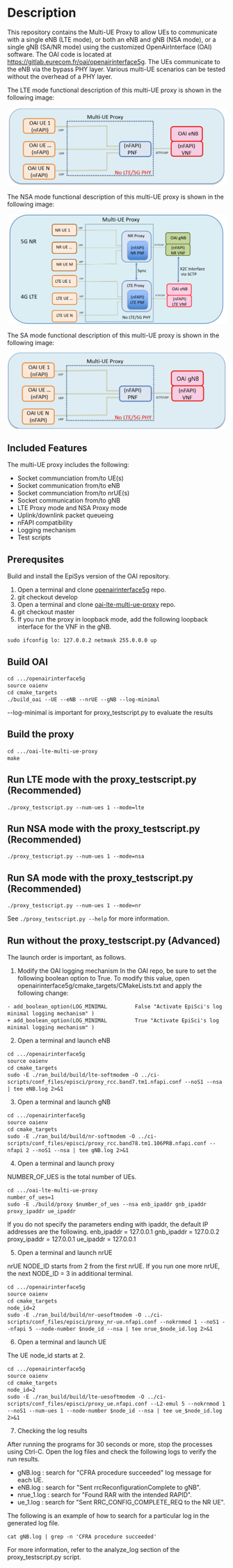 # Description #

This repository contains the Multi-UE Proxy to allow UEs to communicate with a single eNB (LTE mode), or both an eNB and gNB (NSA mode), or a single gNB (SA/NR mode) using the customized OpenAirInterface (OAI) software. The OAI code is located at https://gitlab.eurecom.fr/oai/openairinterface5g. The UEs communicate to the eNB via the bypass PHY layer. Various multi-UE scenarios can be tested without the overhead of a PHY layer.

The LTE mode functional description of this multi-UE proxy is shown in the following image:

![LTE Mode Open Source Proxy Functional Diagram](functional_diagram.png)

The NSA mode functional description of this multi-UE proxy is shown in the following image:

![NSA Mode Open Source Proxy Functional Diagram](functional_diagram_nsa_mode.png)

The SA mode functional description of this multi-UE proxy is shown in the following image:

![SA Mode Open Source Proxy Functional Diagram](SA_Mode_Open_Source_Proxy_Functional_Diagram.png)

## Included Features ##

The multi-UE proxy includes the following:

- Socket communciation from/to UE(s)
- Socket communication from/to eNB
- Socket communciation from/to nrUE(s)
- Socket communication from/to gNB
- LTE Proxy mode and NSA Proxy mode
- Uplink/downlink packet queueing
- nFAPI compatibility
- Logging mechanism
- Test scripts

## Prerequsites ##

Build and install the EpiSys version of the OAI repository.

1. Open a terminal and clone [openairinterface5g](https://gitlab.eurecom.fr/oai/openairinterface5g.git) repo.
2. git checkout develop
3. Open a terminal and clone [oai-lte-multi-ue-proxy](https://github.com/EpiSci/oai-lte-multi-ue-proxy.git) repo.
4. git checkout master
5. If you run the proxy in loopback mode, add the following loopback interface for the VNF in the gNB.

```shell
sudo ifconfig lo: 127.0.0.2 netmask 255.0.0.0 up
```
## Build OAI ##

```shell
cd .../openairinterface5g
source oaienv
cd cmake_targets
./build_oai --UE --eNB --nrUE --gNB --log-minimal
```
--log-minimal is important for proxy_testscript.py to evaluate the results

## Build the proxy ##

```shell
cd .../oai-lte-multi-ue-proxy
make
```

## Run LTE mode with the proxy_testscript.py (Recommended) ##

```shell
./proxy_testscript.py --num-ues 1 --mode=lte
```

## Run NSA mode with the proxy_testscript.py (Recommended) ##

```shell
./proxy_testscript.py --num-ues 1 --mode=nsa
```

## Run SA mode with the proxy_testscript.py (Recommended) ##

```shell
./proxy_testscript.py --num-ues 1 --mode=nr
```

See `./proxy_testscript.py --help` for more information.


## Run without the proxy_testscript.py (Advanced) ##

The launch order is important, as follows.

1. Modify the OAI logging mechanism
In the OAI repo, be sure to set the following boolean option to True.
To modify this value, open openairinterface5g/cmake_targets/CMakeLists.txt
and apply the following change:
```shell
- add_boolean_option(LOG_MINIMAL         False "Activate EpiSci's log minimal logging mechanism" )
+ add_boolean_option(LOG_MINIMAL         True "Activate EpiSci's log minimal logging mechanism" )
```

2. Open a terminal and launch eNB

```shell
cd .../openairinterface5g
source oaienv
cd cmake_targets
sudo -E ./ran_build/build/lte-softmodem -O ../ci-scripts/conf_files/episci/proxy_rcc.band7.tm1.nfapi.conf --noS1 --nsa | tee eNB.log 2>&1
```

3. Open a terminal and launch gNB

```shell
cd .../openairinterface5g
source oaienv
cd cmake_targets
sudo -E ./ran_build/build/nr-softmodem -O ../ci-scripts/conf_files/episci/proxy_rcc.band78.tm1.106PRB.nfapi.conf --nfapi 2 --noS1 --nsa | tee gNB.log 2>&1
```

4. Open a terminal and launch proxy

NUMBER_OF_UES is the total number of UEs.

```shell
cd .../oai-lte-multi-ue-proxy
number_of_ues=1
sudo -E ./build/proxy $number_of_ues --nsa enb_ipaddr gnb_ipaddr proxy_ipaddr ue_ipaddr
```

If you do not specify the parameters ending with ipaddr, the default IP addresses are the following.
enb_ipaddr = 127.0.0.1
gnb_ipaddr = 127.0.0.2
proxy_ipaddr = 127.0.0.1
ue_ipaddr = 127.0.0.1

5. Open a terminal and launch nrUE

nrUE NODE_ID starts from 2 from the first nrUE. If you run one more nrUE, the next NODE_ID = 3 in additional terminal.

```shell
cd .../openairinterface5g
source oaienv
cd cmake_targets
node_id=2
sudo -E ./ran_build/build/nr-uesoftmodem -O ../ci-scripts/conf_files/episci/proxy_nr-ue.nfapi.conf --nokrnmod 1 --noS1 --nfapi 5 --node-number $node_id --nsa | tee nrue_$node_id.log 2>&1
```

6. Open a terminal and launch UE

The UE node_id starts at 2.

```shell
cd .../openairinterface5g
source oaienv
cd cmake_targets
node_id=2
sudo -E ./ran_build/build/lte-uesoftmodem -O ../ci-scripts/conf_files/episci/proxy_ue.nfapi.conf --L2-emul 5 --nokrnmod 1 --noS1 --num-ues 1 --node-number $node_id --nsa | tee ue_$node_id.log 2>&1
```

7. Checking the log results

After running the programs for 30 seconds or more, stop the processes using Ctrl-C.
Open the log files and check the following logs to verify the run results.

- gNB.log : search for "CFRA procedure succeeded" log message for each UE.
- eNB.log : search for "Sent rrcReconfigurationComplete to gNB".
- nrue_1.log : search for "Found RAR with the intended RAPID".
- ue_1.log : search for "Sent RRC_CONFIG_COMPLETE_REQ to the NR UE".

The following is an example of how to search for a particular log in the generated log file.

```shell
cat gNB.log | grep -n 'CFRA procedure succeeded'
```

For more information, refer to the analyze_log section of the proxy_testscript.py script.
